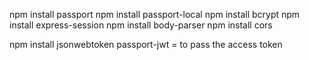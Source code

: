 npm install passport 
npm install passport-local
npm install bcrypt 
npm install express-session 
npm install body-parser 
npm install cors 

npm install jsonwebtoken passport-jwt = to pass the access token